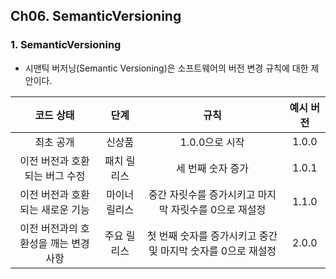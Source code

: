 ## Ch06. SemanticVersioning

### 1. SemanticVersioning
- 시맨틱 버저닝(Semantic Versioning)은 소프트웨어의 버전 변경 규칙에 대한 제안이다.


|            코드 상태           |     단계    |               규칙                             |  예시 버전  | 
| :--------------------------: | :--------: | :-------------------------------------------: | :---:    | 
| 최초 공개                      | 신상품       | 1.0.0으로 시작                                  | 1.0.0    | 
| 이전 버전과 호환되는 버그 수정      | 패치 릴리스   | 세 번째 숫자 증가                                 | 1.0.1    | 
| 이전 버전과 호환되는 새로운 기능     | 마이너 릴리스 | 중간 자릿수를 증가시키고 마지막 자릿수를 0으로 재설정      | 1.1.0    | 
| 이전 버전과의 호환성을 깨는 변경 사항 | 주요 릴리스  | 첫 번째 숫자를 증가시키고 중간 및 마지막 숫자를 0으로 재설정 | 2.0.0    | 

